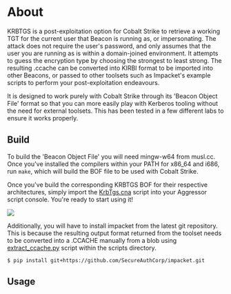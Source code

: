 # About

KRBTGS is a post-exploitation option for Cobalt Strike to retrieve a working TGT for the current user that Beacon is running as, or impersonating. The attack does not require the user's password, and only assumes that the user you are running as is within a domain-joined environment. It attempts to guess the encryption type by choosing the strongest to least strong. The resulting .ccache can be converted into KIRBI format to be imported into other Beacons, or passed to other toolsets such as Impacket's example scripts to perform your post-exploitation endeavours.

It is designed to work purely with Cobalt Strike through its 'Beacon Object File' format so that you can more easily play with Kerberos tooling without the need for external toolsets. This has been tested in a few different labs to ensure it works properly.

## Build

To build the 'Beacon Object File'  you will need mingw-w64 from musl.cc. Once you've installed the compilers within your PATH for x86_64 and i686, run `make`, which will build the BOF file to be used with Cobalt Strike.

Once you've build the corresponding KRBTGS BOF for their respective architectures, simply import the [KrbTgs.cna](KrbTgs.cna) script into your Aggressor script console. You're ready to start using it!

![](https://i.imgur.com/ExKZUD2.png)

Additionally, you will have to install impacket from the latest git repository. This is because the resulting output format returned from the toolset needs to be converted into a .CCACHE manually from a blob using [extract_ccache.py](https://github.com/SecIdiot/kit/tree/master/postex/krbtgs/scripts) script within the scripts directory.

```
$ pip install git+https://github.com/SecureAuthCorp/impacket.git
```

## Usage

